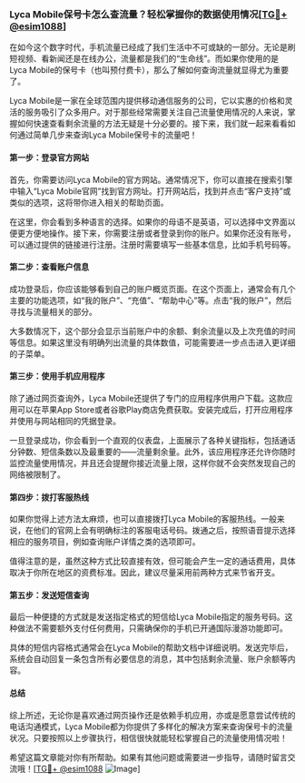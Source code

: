 ### Lyca Mobile保号卡怎么查流量？轻松掌握你的数据使用情况[[TG💪+ @esim1088](https://t.me/s/esim1088)]

在如今这个数字时代，手机流量已经成了我们生活中不可或缺的一部分。无论是刷短视频、看新闻还是在线办公，流量都是我们的“生命线”。而如果你使用的是Lyca Mobile的保号卡（也叫预付费卡），那么了解如何查询流量就显得尤为重要了。

Lyca Mobile是一家在全球范围内提供移动通信服务的公司，它以实惠的价格和灵活的服务吸引了众多用户。对于那些经常需要关注自己流量使用情况的人来说，掌握如何快速查看剩余流量的方法无疑是十分必要的。接下来，我们就一起来看看如何通过简单几步来查询Lyca Mobile保号卡的流量吧！

#### **第一步：登录官方网站**

首先，你需要访问Lyca Mobile的官方网站。通常情况下，你可以直接在搜索引擎中输入“Lyca Mobile官网”找到官方网址。打开网站后，找到并点击“客户支持”或类似的选项，这将带你进入相关的帮助页面。

在这里，你会看到多种语言的选择。如果你的母语不是英语，可以选择中文界面以便更方便地操作。接下来，你需要注册或者登录到你的账户。如果你还没有账号，可以通过提供的链接进行注册。注册时需要填写一些基本信息，比如手机号码等。

#### **第二步：查看账户信息**

成功登录后，你应该能够看到自己的账户概览页面。在这个页面上，通常会有几个主要的功能选项，如“我的账户”、“充值”、“帮助中心”等。点击“我的账户”，然后寻找与流量相关的部分。

大多数情况下，这个部分会显示当前账户中的余额、剩余流量以及上次充值的时间等信息。如果这里没有明确列出流量的具体数值，可能需要进一步点击进入更详细的子菜单。

#### **第三步：使用手机应用程序**

除了通过网页查询外，Lyca Mobile还提供了专门的应用程序供用户下载。这款应用可以在苹果App Store或者谷歌Play商店免费获取。安装完成后，打开应用程序并使用与网站相同的凭据登录。

一旦登录成功，你会看到一个直观的仪表盘，上面展示了各种关键指标，包括通话分钟数、短信条数以及最重要的——流量剩余量。此外，该应用程序还允许你随时监控流量使用情况，并且还会提醒你接近流量上限，这样你就不会突然发现自己的网络被限制了。

#### **第四步：拨打客服热线**

如果你觉得上述方法太麻烦，也可以直接拨打Lyca Mobile的客服热线。一般来说，在他们的官网上会有明确标注的客服电话号码。拨通之后，按照语音提示选择相应的服务项目，例如查询账户详情之类的选项即可。

值得注意的是，虽然这种方式比较直接有效，但可能会产生一定的通话费用，具体取决于你所在地区的资费标准。因此，建议尽量采用前两种方式来节省开支。

#### **第五步：发送短信查询**

最后一种便捷的方式就是发送指定格式的短信给Lyca Mobile指定的服务号码。这种做法不需要额外支付任何费用，只需确保你的手机已开通国际漫游功能即可。

具体的短信内容格式通常会在Lyca Mobile的帮助文档中详细说明。发送完毕后，系统会自动回复一条包含所有必要信息的消息，其中包括剩余流量、账户余额等内容。

#### **总结**

综上所述，无论你是喜欢通过网页操作还是依赖手机应用，亦或是愿意尝试传统的电话沟通模式，Lyca Mobile都为你提供了多样化的解决方案来查询保号卡的流量状况。只要按照以上步骤执行，相信很快就能轻松掌握自己的流量使用情况啦！

希望这篇文章能对你有所帮助。如果有其他问题或需要进一步指导，请随时留言交流哦！[[TG💪+ @esim1088](https://t.me/s/esim1088) ![Image](https://i.postimg.cc/4NQfJmqS/Snipaste-2025-05-13-00-14-12.png)]